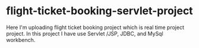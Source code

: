 # flight-ticket-booking-servlet-project
Here I'm uploading flight ticket booking project which is real time project project. In this project I have use Servlet /JSP, JDBC, and MySql workbench.
